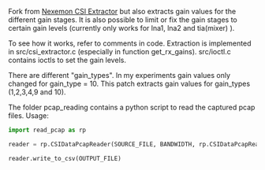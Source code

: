 Fork from [Nexemon CSI Extractor](https://github.com/seemoo-lab/nexmon_csi) but also extracts gain values for the different gain stages. It is also possible to limit or fix the gain stages to certain gain levels (currently only works for lna1, lna2 and tia(mixer) ).

To see how it works, refer to comments in code. Extraction is implemented in src/csi_extractor.c (especially in function get_rx_gains). src/ioctl.c contains ioctls to set the gain levels. 

There are different "gain_types". In my experiments gain values only changed for gain_type = 10. This patch extracts gain values for gain_types (1,2,3,4,9 and 10).

The folder pcap_reading contains a python script to read the captured pcap files. Usage: 

```python
import read_pcap as rp

reader = rp.CSIDataPcapReader(SOURCE_FILE, BANDWIDTH, rp.CSIDataPcapReader.CSI_TOOL_VERSION_GAIN_RECOVERY_V2)

reader.write_to_csv(OUTPUT_FILE)
```
